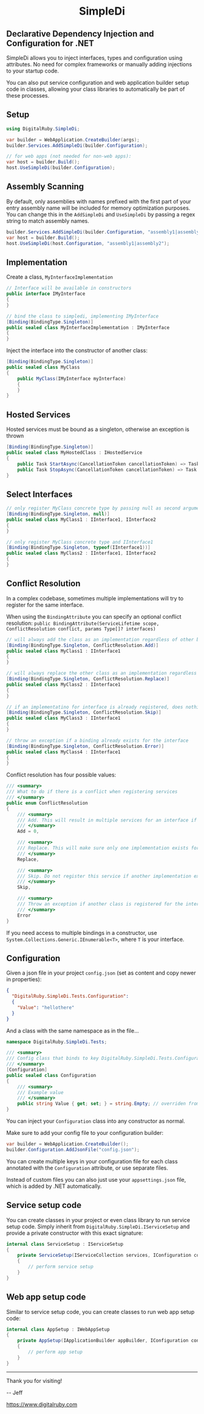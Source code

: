 <h1 align='center'>SimpleDi</a>

## Declarative Dependency Injection and Configuration for .NET

SimpleDi allows you to inject interfaces, types and configuration using attributes. No need for complex frameworks or manually adding injections to your startup code.

You can also put service configuration and web application builder setup code in classes, allowing your class libraries to automatically be part of these processes.

## Setup
```cs
using DigitalRuby.SimpleDi;

var builder = WebApplication.CreateBuilder(args);
builder.Services.AddSimpleDi(builder.Configuration);

// for web apps (not needed for non-web apps):
var host = builder.Build();
host.UseSimpleDi(builder.Configuration);
```

## Assembly Scanning
By default, only assemblies with names prefixed with the first part of your entry assembly name will be  included for memory optimization purposes. You can change this in the `AddSimpleDi` and `UseSimpleDi` by passing a regex string to match assembly names.

```cs
builder.Services.AddSimpleDi(builder.Configuration, "assembly1|assembly2");
var host = builder.Build();
host.UseSimpleDi(host.Configuration, "assembly1|assembly2");
```

## Implementation

Create a class, `MyInterfaceImplementation`
```cs
// Interface will be available in constructors
public interface IMyInterface
{
}

// bind the class to simpledi, implementing IMyInterface
[Binding(BindingType.Singleton)]
public sealed class MyInterfaceImplementation : IMyInterface
{
}
```

Inject the interface into the constructor of another class:
```cs
[Binding(BindingType.Singleton)]
public sealed class MyClass
{
	public MyClass(IMyInterface myInterface)
	{
	}
}
```
## Hosted Services

Hosted services must be bound as a singleton, otherwise an exception is thrown

```cs
[Binding(BindingType.Singleton)]
public sealed class MyHostedClass : IHostedService
{
	public Task StartAsync(CancellationToken cancellationToken) => Task.CompletedTask;
	public Task StopAsync(CancellationToken cancellationToken) => Task.CompletedTask;
}
```
## Select Interfaces
```cs
// only register MyClass concrete type by passing null as second argument
[Binding(BindingType.Singleton, null)]
public sealed class MyClass1 : IInterface1, IInterface2
{
}

// only register MyClass concrete type and IInterface1
[Binding(BindingType.Singleton, typeof(IInterface1))]
public sealed class MyClass2 : IInterface1, IInterface2
{
}
```

## Conflict Resolution

In a complex codebase, sometimes multiple implementations will try to register for the same interface.

When using the `BindingAttribute` you can specify an optional conflict resolution:
`public BindingAttribute(ServiceLifetime scope, ConflictResolution conflict, params Type[]? interfaces)`

```cs
// will always add the class as an implementation regardless of other bindings
[Binding(BindingType.Singleton, ConflictResolution.Add)]
public sealed class MyClass1 : IInterface1
{
}

// will always replace the other class as an implementation regardless of other bindings
[Binding(BindingType.Singleton, ConflictResolution.Replace)]
public sealed class MyClass2 : IInterface1
{
}

// if an implementatino for interface is already registered, does nothing, otherwise add the class as an implementation of the interface
[Binding(BindingType.Singleton, ConflictResolution.Skip)]
public sealed class MyClass3 : IInterface1
{
}

// throw an exception if a binding already exists for the interface
[Binding(BindingType.Singleton, ConflictResolution.Error)]
public sealed class MyClass4 : IInterface1
{
}
```

Conflict resolution has four possible values:

```cs
/// <summary>
/// What to do if there is a conflict when registering services
/// </summary>
public enum ConflictResolution
{
    /// <summary>
    /// Add. This will result in multiple services for an interface if more than one are added.
    /// </summary>
    Add = 0,

    /// <summary>
    /// Replace. This will make sure only one implementation exists for an interface.
    /// </summary>
    Replace,

    /// <summary>
    /// Skip. Do not register this service if another implementation exits for the interface.
    /// </summary>
    Skip,

    /// <summary>
    /// Throw an exception if another class is registered for the interface.
    /// </summary>
    Error
}
```

If you need access to multiple bindings in a constructor, use `System.Collections.Generic.IEnumerable<T>`, where `T` is your interface.

## Configuration

Given a json file in your project `config.json` (set as content and copy newer in properties):
```json
{
  "DigitalRuby.SimpleDi.Tests.Configuration":
  {
    "Value": "hellothere"
  }
}
```

And a class with the same namespace as in the file...

```cs
namespace DigitalRuby.SimpleDi.Tests;

/// <summary>
/// Config class that binds to key DigitalRuby.SimpleDi.Tests.Configuration
/// </summary>
[Configuration]
public sealed class Configuration
{
    /// <summary>
    /// Example value
    /// </summary>
    public string Value { get; set; } = string.Empty; // overriden from config
}
```

You can inject your `Configuration` class into any constructor as normal.

Make sure to add your config file to your configuration builder:

```cs
var builder = WebApplication.CreateBuilder();
builder.Configuration.AddJsonFile("config.json");
```

You can create multiple keys in your configuration file for each class annotated with the `Configuration` attribute, or use separate files.

Instead of custom files you can also just use your `appsettings.json` file, which is added by .NET automatically.

## Service setup code
You can create classes in your project or even class library to run service setup code. Simply inherit from `DigitalRuby.SimpleDi.IServiceSetup` and provide a private constructor with this exact signature:
```cs
internal class ServiceSetup : IServiceSetup
{
    private ServiceSetup(IServiceCollection services, IConfiguration configuration)
    {
        // perform service setup
    }
}
```

## Web app setup code
Similar to service setup code, you can create classes to run web app setup code:
```cs
internal class AppSetup : IWebAppSetup
{
    private AppSetup(IApplicationBuilder appBuilder, IConfiguration configuration)
    {
        // perform app setup
    }
}
```

---

Thank you for visiting!

-- Jeff

https://www.digitalruby.com

